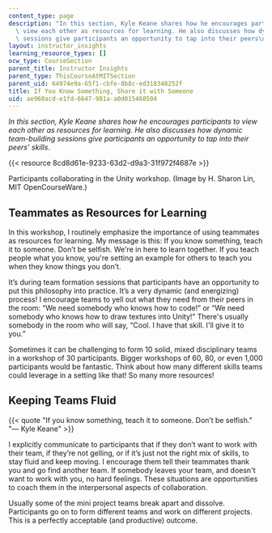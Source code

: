 ```yaml
---
content_type: page
description: "In this section, Kyle Keane shares how he encourages participants to\
  \ view each other as resources for learning. He also discusses how dynamic team-building\
  \ sessions give participants an opportunity to tap into their peers\u2019 skills."
layout: instructor_insights
learning_resource_types: []
ocw_type: CourseSection
parent_title: Instructor Insights
parent_type: ThisCourseAtMITSection
parent_uid: 64974e9a-65f1-cbfe-8b8c-ed318348252f
title: If You Know Something, Share it with Someone
uid: ae960acd-e1fd-6647-981a-a0d015460504
---
```


_In this section, Kyle Keane shares how he encourages participants to view each other as resources for learning. He also discusses how dynamic team-building sessions give participants an opportunity to tap into their peers’ skills_.

{{< resource 8cd8d61e-9233-63d2-d9a3-31f972f4687e >}}

Participants collaborating in the Unity workshop. (Image by H. Sharon Lin, MIT OpenCourseWare.)

Teammates as Resources for Learning
-----------------------------------

In this workshop, I routinely emphasize the importance of using teammates as resources for learning. My message is this: If you know something, teach it to someone. Don’t be selfish. We're in here to learn together. If you teach people what you know, you're setting an example for others to teach you when they know things you don’t. 

It’s during team formation sessions that participants have an opportunity to put this philosophy into practice. It’s a very dynamic (and energizing) process! I encourage teams to yell out what they need from their peers in the room: “We need somebody who knows how to code!” or “We need somebody who knows how to draw textures into Unity!” There's usually somebody in the room who will say, “Cool. I have that skill. I'll give it to you.” 

Sometimes it can be challenging to form 10 solid, mixed disciplinary teams in a workshop of 30 participants. Bigger workshops of 60, 80, or even 1,000 participants would be fantastic. Think about how many different skills teams could leverage in a setting like that! So many more resources!

Keeping Teams Fluid
-------------------

{{< quote "If you know something, teach it to someone. Don’t be selfish." "— Kyle Keane" >}}

I explicitly communicate to participants that if they don’t want to work with their team, if they’re not gelling, or if it’s just not the right mix of skills, to stay fluid and keep moving. I encourage them tell their teammates thank you and go find another team. If somebody leaves your team, and doesn't want to work with you, no hard feelings. These situations are opportunities to coach them in the interpersonal aspects of collaboration. 

Usually some of the mini project teams break apart and dissolve. Participants go on to form different teams and work on different projects. This is a perfectly acceptable (and productive) outcome.
